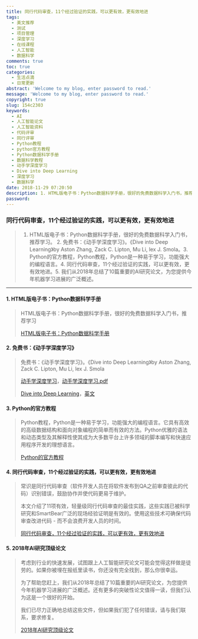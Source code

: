 ```yaml
---
title: 同行代码审查，11个经过验证的实践，可以更有效，更有效地进
tags:
  - 美文推荐
  - 测试
  - 项目管理
  - 深度学习
  - 在线课程
  - 人工智能
  - 数据科学
comments: true
toc: true
categories:
  - 生活点滴
  - 日常更新
abstract: 'Welcome to my blog, enter password to read.'
message: 'Welcome to my blog, enter password to read.'
copyright: true
slug: 154c2303
keywords:
  - AI
  - 人工智能论文
  - 人工智能资料
  - 代码评审
  - 同行评审
  - Python教程
  - python官方教程
  - Python数据科学手册
  - 数据科学教程
  - 动手学深度学习
  - Dive into Deep Learning
  - 深度学习
  - 数据科学
date: 2018-11-29 07:20:50
description: 1. HTML版电子书：Python数据科学手册，很好的免费数据科学入门书，推荐学习。 2. 免费书：《动手学深度学习》。《Dive into Deep Learning》by Aston Zhang, Zack C. Lipton, Mu Li, lex J. Smola。3. Python的官方教程，Python教程，Python是一种易于学习，功能强大的编程语言。4.  同行代码审查，11个经过验证的实践，可以更有效，更有效地进。5. 我们从2018年总结了10篇重要的AI研究论文，为您提供今年机器学习进展的广泛概述。
password:
---
```

<script type="text/javascript" src="/assets/js/dist/bai.js"></script>

### 同行代码审查，11个经过验证的实践，可以更有效，更有效地进
>  1. HTML版电子书：Python数据科学手册，很好的免费数据科学入门书，推荐学习。 2. 免费书：《动手学深度学习》。《Dive into Deep Learning》by Aston Zhang, Zack C. Lipton, Mu Li, lex J. Smola。3. Python的官方教程，Python教程，Python是一种易于学习，功能强大的编程语言。4.  同行代码审查，11个经过验证的实践，可以更有效，更有效地进。5. 我们从2018年总结了10篇重要的AI研究论文，为您提供今年机器学习进展的广泛概述。

---
#### 1. HTML版电子书：Python数据科学手册
> HTML版电子书：Python数据科学手册，很好的免费数据科学入门书，推荐学习
>
> [HTML版电子书：Python数据科学手册](https://jakevdp.github.io/PythonDataScienceHandbook/)

#### 2. 免费书：《动手学深度学习》
> 免费书：《动手学深度学习》。《Dive into Deep Learning》by Aston Zhang, Zack C. Lipton, Mu Li, lex J. Smola
>
> [动手学深度学习](https://zh.diveintodeeplearning.org/)，[动手学深度学习.pdf](http://zh.diveintodeeplearning.org/d2l-zh.pdf)
>
> [Dive into Deep Learning](https://github.com/diveintodeeplearning/d2l-en)，[英文](http://en.diveintodeeplearning.org/)

#### 3. Python的官方教程
> Python教程，Python是一种易于学习，功能强大的编程语言。它具有高效的高级数据结构和面向对象编程的简单而有效的方法。Python优雅的语法和动态类型及其解释性使其成为大多数平台上许多领域的脚本编写和快速应用程序开发的理想语言。
>
> [Python的官方教程](https://docs.python.org/3/tutorial/index.html)

#### 4. 同行代码审查，11个经过验证的实践，可以更有效，更有效地进
> 常识是同行代码审查（软件开发人员在将软件发布到QA之前审查彼此的代码）识别错误，鼓励协作并使代码更易于维护。
>
> 本文介绍了11项有效，轻量级同行代码审查的最佳实践，这些实践已被科学研究和SmartBear广泛的现场经验证明是有效的。使用这些技术可确保代码审查改进代码 - 而不会浪费开发人员的时间。
>
> [ 同行代码审查，11个经过验证的实践，可以更有效，更有效地进](https://www.ibm.com/developerworks/rational/library/11-proven-practices-for-peer-review/index.html)

#### 5. 2018年AI研究顶级论文
> 考虑到行业的快速发展，试图跟上人工智能研究论文可能会觉得这样做是徒劳的。如果你被埋在报纸里读书，你还没有完全找到，那么你很幸运。
>
> 为了帮助您赶上，我们从2018年总结了10篇重要的AI研究论文，为您提供今年机器学习进展的广泛概述。还有更多的突破性论文值得一读，但我们认为这是一个很好的开始。
>
> 我们已尽力正确地总结这些文件，但如果我们犯了任何错误，请与我们联系，要求修复。
>
> [2018年AI研究顶级论文](https://www.topbots.com/most-important-ai-research-papers-2018/)
